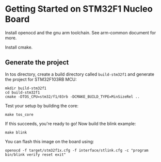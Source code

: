 # Getting Started on STM32F1 Nucleo Board

Install openocd and the gnu arm toolchain. See arm-common document for more.

Install cmake.

## Generate the project

In tos directory, create a build directory called `build-stm32f1` and generate the project for STM32F103RB MCU:

```
mkdir build-stm32f1
cd build-stm32f1
cmake -DTOS_CPU=stm32/f1/03rb -DCMAKE_BUILD_TYPE=MinSizeRel ..
```

Test your setup by building the core:

```
make tos_core
```

If this succeeds, you're ready to go! Now build the blink example:

```
make blink
```

You can flash this image on the board using:

```
openocd -f target/stm32f1x.cfg -f interface/stlink.cfg -c "program bin/blink verify reset exit"
```
